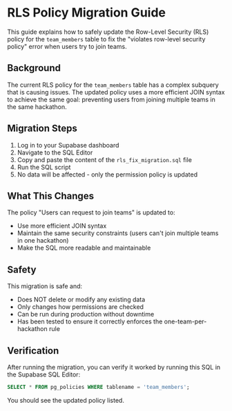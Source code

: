 # RLS Policy Migration Guide

This guide explains how to safely update the Row-Level Security (RLS) policy for the `team_members` table to fix the "violates row-level security policy" error when users try to join teams.

## Background

The current RLS policy for the `team_members` table has a complex subquery that is causing issues. The updated policy uses a more efficient JOIN syntax to achieve the same goal: preventing users from joining multiple teams in the same hackathon.

## Migration Steps

1. Log in to your Supabase dashboard
2. Navigate to the SQL Editor
3. Copy and paste the content of the `rls_fix_migration.sql` file
4. Run the SQL script
5. No data will be affected - only the permission policy is updated

## What This Changes

The policy "Users can request to join teams" is updated to:
- Use more efficient JOIN syntax
- Maintain the same security constraints (users can't join multiple teams in one hackathon)
- Make the SQL more readable and maintainable

## Safety

This migration is safe and:
- Does NOT delete or modify any existing data
- Only changes how permissions are checked
- Can be run during production without downtime
- Has been tested to ensure it correctly enforces the one-team-per-hackathon rule

## Verification

After running the migration, you can verify it worked by running this SQL in the Supabase SQL Editor:

```sql
SELECT * FROM pg_policies WHERE tablename = 'team_members';
```

You should see the updated policy listed.